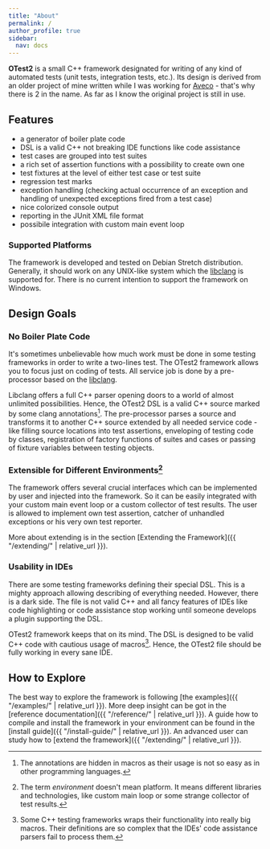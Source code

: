 ```yaml
---
title: "About"
permalink: /
author_profile: true
sidebar:
  nav: docs
---
```


**OTest2** is a small C++ framework designated for writing of any kind of
automated tests (unit tests, integration tests, etc.). Its design is derived
from an older project of mine written while I was working for
[Aveco](http://www.aveco.com/) - that's why there is 2 in the name. As far as
I know the original project is still in use.

## Features

* a generator of boiler plate code
* DSL is a valid C++ not breaking IDE functions like code assistance
* test cases are grouped into test suites
* a rich set of assertion functions with a possibility to create own one
* test fixtures at the level of either test case or test suite
* regression test marks
* exception handling (checking actual occurrence of an exception and handling
  of unexpected exceptions fired from a test case)
* nice colorized console output
* reporting in the JUnit XML file format
* possibile integration with custom main event loop

### Supported Platforms

The framework is developed and tested on Debian Stretch distribution. Generally,
it should work on any UNIX-like system which the [libclang](https://clang.llvm.org/docs/Tooling.html)
is supported for. There is no current intention to support the framework
on Windows.

## Design Goals

### No Boiler Plate Code

It's sometimes unbelievable how much work must be done in some testing frameworks
in order to write a two-lines test. The OTest2 framework allows you to
focus just on coding of tests. All service job is done by a pre-processor based
on the [libclang](https://clang.llvm.org/docs/Tooling.html).

Libclang offers a full C++ parser opening doors to a world of almost unlimited
possibilities. Hence, the OTest2 DSL is a valid C++ source marked by some
clang annotations[^1]. The pre-processor parses a source and transforms it
to another C++ source extended by all needed service code - like filling
source locations into test assertions, enveloping of testing code by classes,
registration of factory functions of suites and cases or passing of fixture
variables between testing objects.

### Extensible for Different Environments[^2]

The framework offers several crucial interfaces which can be implemented
by user and injected into the framework. So it can be easily integrated
with your custom main event loop or a custom collector of test results.
The user is allowed to implement own test assertion, catcher of unhandled
exceptions or his very own test reporter.

More about extending is in the section
[Extending the Framework]({{ "/extending/" | relative_url }}).

### Usability in IDEs

There are some testing frameworks defining their special DSL. This is a mighty
approach allowing describing of everything needed. However, there is a dark side.
The file is not valid C++ and all fancy features of IDEs like code highlighting
or code assistance stop working until someone develops a plugin supporting
the DSL. 

OTest2 framework keeps that on its mind. The DSL is designed to be valid C++
code with cautious usage of macros[^3]. Hence, the OTest2 file should be fully
working in every sane IDE. 

## How to Explore

The best way to explore the framework is following
[the examples]({{ "/examples/" | relative_url }}). More deep insight can be got
in the [reference documentation]({{ "/reference/" | relative_url }}). A guide how
to compile and install the framework in your environment can be found in
the [install guide]({{ "/install-guide/" | relative_url }}). An advanced user
can study how to [extend the framework]({{ "/extending/" | relative_url }}).

[^1]: The annotations are hidden in macros as their usage is not so easy
      as in other programming languages.

[^2]: The term _environment_ doesn't mean platform. It means different libraries
      and technologies, like custom main loop or some strange collector
      of test results.

[^3]: Some C++ testing frameworks wraps their functionality into really big
      macros. Their definitions are so complex that the IDEs' code assistance
      parsers fail to process them.
